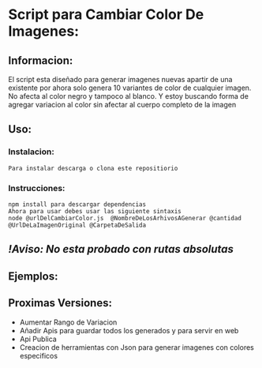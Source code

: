 # Script para Cambiar Color De Imagenes:

## Informacion:
El script esta diseñado para generar imagenes nuevas apartir de una existente
por ahora solo genera 10 variantes de color de cualquier imagen. 
No afecta al color negro y tampoco al blanco.
Y estoy buscando forma de agregar variacion al color sin afectar al cuerpo completo de la imagen
## Uso:
### Instalacion:
    Para instalar descarga o clona este repositiorio
### Instrucciones:
    npm install para descargar dependencias
    Ahora para usar debes usar las siguiente sintaxis
    node @urlDelCambiarColor.js  @NombreDeLosArhivosAGenerar @cantidad @UrlDeLaImagenOriginal @CarpetaDeSalida
## *!Aviso: No esta probado con rutas absolutas* 
## Ejemplos:
## Proximas Versiones:
- Aumentar Rango de Variacion
- Añadir Apis para guardar todos los generados y para servir en web
- Api Publica
- Creacion de herramientas con Json para generar imagenes con colores especificos